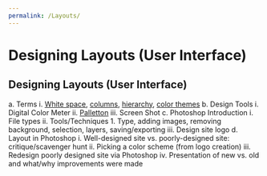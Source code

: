 ```yaml
---
permalink: /Layouts/
---
```

# Designing Layouts (User Interface)

## Designing Layouts (User Interface)
a.	Terms 
  i.	<a href="https://1stwebdesigner.com/beautiful-whitespace-web-design/">White space</a>, <a href="https://www.smashingmagazine.com/2017/12/building-better-ui-designs-layout-grids/">columns</a>, <a href="https://www.woodst.com/web-design-development/hierarchy-web-site-design/">hierarchy</a>, <a href="https://paletton.com/#uid=1000u0kllllaFw0g0qFqFg0w0aF">color themes</a>
b.	Design Tools
  i.	Digital Color Meter
  ii.	<a href="https://paletton.com/#uid=1000u0kllllaFw0g0qFqFg0w0aF">Palletton</a>
  iii.	Screen Shot
c.	Photoshop Introduction
  i.	File types
  ii.	Tools/Techniques
    1.	Type, adding images, removing background, selection, layers, saving/exporting
  iii.	Design site logo
d.	Layout in Photoshop
  i.	Well-designed site vs. poorly-designed site: critique/scavenger hunt
  ii.	Picking a color scheme (from logo creation)
  iii.	Redesign poorly designed site via Photoshop
  iv.	Presentation of new vs. old and what/why improvements were made
